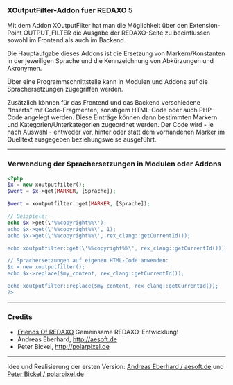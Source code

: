 ### XOutputFilter-Addon fuer REDAXO 5 ###

Mit dem Addon XOutputFilter hat man die Möglichkeit über den Extension-Point OUTPUT_FILTER die Ausgabe der REDAXO-Seite zu beeinflussen sowohl im Frontend als auch im Backend.

Die Hauptaufgabe dieses Addons ist die Ersetzung von Markern/Konstanten in der jeweiligen Sprache und die Kennzeichnung von Abkürzungen und Akronymen.

Über eine Programmschnittstelle kann in Modulen und Addons auf die Sprachersetzungen zugegriffen werden.

Zusätzlich können für das Frontend und das Backend verschiedene "Inserts" mit Code-Fragmenten, sonstigem HTML-Code oder auch PHP-Code angelegt werden. Diese Einträge können dann bestimmten Markern und Kategorien/Unterkategorien zugeordnet werden. Der Code wird - je nach Auswahl - entweder vor, hinter oder statt dem vorhandenen Marker im Quelltext ausgegeben beziehungsweise ausgeführt.

---

### Verwendung der Sprachersetzungen in Modulen oder Addons ###

```php
<?php
$x = new xoutputfilter();
$wert = $x->get(MARKER, [Sprache]);

$wert = xoutputfilter::get(MARKER, [Sprache]);

// Beispiele:
echo $x->get(\'%%copyright%%\');
echo $x->get(\'%%copyright%%\', 1);
echo $x->get(\'%%copyright%%\', rex_clang::getCurrentId());

echo xoutputfilter::get(\'%%copyright%%\', rex_clang::getCurrentId());

// Sprachersetzungen auf eigenen HTML-Code anwenden:
$x = new xoutputfilter();
echo $x->replace($my_content, rex_clang::getCurrentId());

echo xoutputfilter::replace($my_content, rex_clang::getCurrentId());
?>
```

---

### Credits ###

* [Friends Of REDAXO](https://github.com/FriendsOfREDAXO) Gemeinsame REDAXO-Entwicklung!
* Andreas Eberhard, http://aesoft.de
* Peter Bickel, http://polarpixel.de

---

Idee und Realisierung der ersten Version: [Andreas Eberhard / aesoft.de](http://aesoft.de) und [Peter Bickel / polarpixel.de](http://polarpixel.de)
